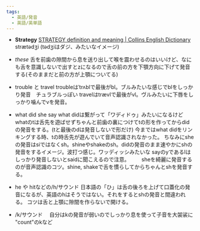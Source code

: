 ```yaml
---
tags:
  - 英語/発音
  - 英語/英単語
---
```

- **Strategy**
  [STRATEGY definition and meaning | Collins English Dictionary](https://www.collinsdictionary.com/dictionary/english/strategy)
  strætədʒi (tədʒiはダジ、みたいなイメージ)
- *these* 舌を前歯の隙間から息を送り出して喉を震わせるのはいいけど、なにも舌を意識しないで出すとzになるので舌の前の方を下顎方向に下げて発音する(そのままだと前の方が上顎についてる)

- trouble と travel
  troubleはˈtrʌblで最後がbl。ブルみたいな感じでblをしっかり発音　チュラブルっぽい
  travelはtrævlで最後がvl。ヴルみたいに下唇をしっかり噛んでvを発音。

- what did she say
	what didは繋がって「ワディドゥ」みたいになるけどwhatのtは舌先を遊ばせずちゃんと前歯の裏につけてtの形を作ってからdidの発音をする。(tと最後のdは発音しないで形だけ) 今まではwhat didをリンキングする時、tの時舌先が遊んでいて音声認識されなかった。
	ちなみにsheの発音はsiではなくsh。shineやshakeのsh。didの発音のまま速やかにshの発音をするイメージ。波打つ感じ。ワッディッシみたいな sayのyであるIはしっかり発音しないとsaidに聞こえるので注意。
　　sheを綺麗に発音するのが音声認識のコツ。shine, shakeで舌を慣らしてからちゃんとshを発音する。

- he や hitなどの/h/サウンド
	日本語の「ひ」は舌の後ろを上げて口蓋化の発音になるが、英語のhはそうではない。それをするとshの発音と間違われる。
	コツは舌と上顎に隙間を作らないで開ける。
- /k/サウンド
　自分はkの発音が弱いのでしっかり息を使って子音を大袈裟に "count"のkなど